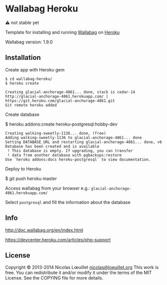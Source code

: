 # Wallabag Heroku

:warning: not stable yet

Template for installing and running [Wallabag](https://www.wallabag.org/) on [Heroku](http://www.heroku.com/)

Wallabag version: 1.9.0


## Installation

Create app with Heroku gem

    $ cd wallabag-heroku/
    $ heroku create

    Creating glacial-anchorage-4861... done, stack is cedar-14
    http://glacial-anchorage-4861.herokuapp.com/ | https://git.heroku.com/glacial-anchorage-4861.git
    Git remote heroku added


Create database

$ heroku addons:create heroku-postgresql:hobby-dev

    Creating walking-sweetly-1136... done, (free)
    Adding walking-sweetly-1136 to glacial-anchorage-4861... done
    Setting DATABASE_URL and restarting glacial-anchorage-4861... done, v6
    Database has been created and is available
     ! This database is empty. If upgrading, you can transfer
     ! data from another database with pgbackups:restore
    Use `heroku addons:docs heroku-postgresql` to view documentation.



Deploy to Heroku

$ git push heroku master

Access wallabag from your browser e.g.: `glacial-anchorage-4861.herokuapp.com/`

Select `postgresql` and fill the information about the database


## Info

http://doc.wallabag.org/en/index.html

https://devcenter.heroku.com/articles/php-support


## License

Copyright © 2013-2014 Nicolas Lœuillet <nicolas@loeuillet.org>
This work is free. You can redistribute it and/or modify it under the
terms of the MIT License. See the COPYING file for more details.

